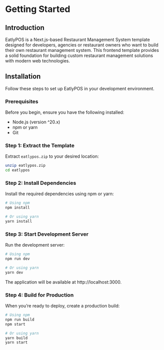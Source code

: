 # Getting Started

## Introduction

EatlyPOS is a Next.js-based Restaurant Management System template designed for developers, agencies or restaurant owners who want to build their own restaurant management system. 
This frontend template provides a solid foundation for building custom restaurant management solutions with modern web technologies.

## Installation

Follow these steps to set up EatlyPOS in your development environment.

### Prerequisites

Before you begin, ensure you have the following installed:
- Node.js (version ^20.x)
- npm or yarn
- Git

### Step 1: Extract the Template

Extract `eatlypos.zip` to your desired location:

```bash
unzip eatlypos.zip
cd eatlypos
```

### Step 2: Install Dependencies

Install the required dependencies using npm or yarn:

```bash
# Using npm
npm install

# Or using yarn
yarn install
```

### Step 3: Start Development Server

Run the development server:

```bash
# Using npm
npm run dev

# Or using yarn
yarn dev
```

The application will be available at http://localhost:3000.

### Step 4: Build for Production

When you’re ready to deploy, create a production build:

```bash
# Using npm
npm run build
npm start

# Or using yarn
yarn build
yarn start
```